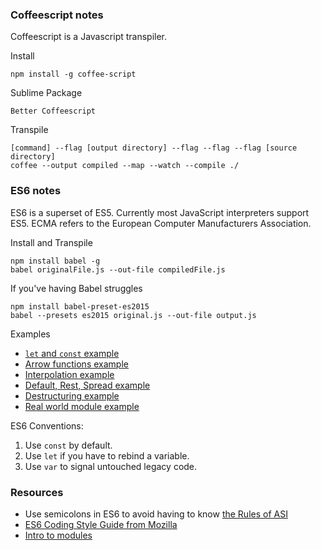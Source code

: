 ### Coffeescript notes

Coffeescript is a Javascript transpiler.

Install

``
npm install -g coffee-script
``

Sublime Package

```
Better Coffeescript
```

Transpile

```
[command] --flag [output directory] --flag --flag --flag [source directory]
coffee --output compiled --map --watch --compile ./
```

### ES6 notes

ES6 is a superset of ES5. Currently most JavaScript interpreters support ES5. ECMA refers to the European Computer Manufacturers Association.

Install and Transpile

```
npm install babel -g
babel originalFile.js --out-file compiledFile.js
```

If you've having Babel struggles

```
npm install babel-preset-es2015
babel --presets es2015 original.js --out-file output.js
```

Examples

- [`let` and `const` example](https://babeljs.io/repl/#?experimental=false&evaluate=true&loose=false&spec=false&code=let%20name%20%3D%20%22hello%22%3B%0Aconst%20numbers%20%3D%20%5B1%2C%202%2C%203%5D%3B%0A%0A%2F%2F%20numbers%20%3D%20%5B1%2C%202%5D%3B)
- [Arrow functions example](https://babeljs.io/repl/#?experimental=false&evaluate=true&loose=false&spec=false&code=const%20numbers%20%3D%20%5B1%2C%202%2C%203%2C%204%5D%3B%0A%0Anumbers.map(num%20%3D%3E%20num%20*%202)%3B%0A%2F%2F%20%5B2%2C%204%2C%206%2C%208%5D%0A%0Anumbers.reduce((sum%2C%20num)%20%3D%3E%20sum%20%2B%20num)%3B%0A%2F%2F%2010%0A%0Aconst%20reduceBySum%20%3D%20(sum%2C%20num)%20%3D%3E%20sum%20%2B%20num%3B%0A%0Aconsole.log(%0A%20%20numbers.reduce(reduceBySum)%0A))
- [Interpolation example](https://babeljs.io/repl/#?experimental=false&evaluate=true&loose=false&spec=false&code=%0A%0A%0Aconst%20name%20%3D%20%22Chris%22%3B%0Aconst%20answer%20%3D%2042%3B%0A%20%20%0Aconsole.log(%0A%20%20%60Hello%2C%20%24%7Bname%7D.%20The%20answer%20is%20%24%7Banswer%7D.%60%0A)%3B)
- [Default, Rest, Spread example](http://babeljs.io/repl/#?experimental=false&evaluate=true&loose=false&spec=false&code=%0Aconst%20greet%20%3D%20(name%2C%20greeting%20%3D%20%22Hey%22)%20%3D%3E%20%7B%0A%20%20console.log(%60%24%7Bgreeting%7D%2C%20%24%7Bname%7D%60)%3B%0A%7D%0Agreet(%22Chris%22)%3B%0Agreet(%22Chris%22%2C%20%22Hola%22)%3B%0A%0Aconst%20matchesAll%20%3D%20(pattern%2C%20...tests)%20%3D%3E%20%7B%0A%20%20console.log(pattern%2C%20tests)%3B%0A%7D%0A%0Aconsole.log(matchesAll(%2F%5Cd%2B%2F%2C%20%22231%22%2C%20%22324%22%2C%20%22999%22))%3B)
- [Destructuring example](https://babeljs.io/repl/#?experimental=false&evaluate=true&loose=false&spec=false&code=const%20getPoint%20%3D%20function()%20%7B%0A%20%20return%20%7B%20x%3A%201%2C%20y%3A%202%20%7D%0A%7D%0A%0Aconst%20%7Bx%2C%20y%7D%20%3D%20getPoint()%0A%0Aconsole.log(%60x%20is%20%24%7Bx%7D%2C%20y%20is%20%24%7By%7D!%60)%0A%0Aconst%20%5Ba%2C%20%2C%20b%5D%20%3D%20%5B1%2C2%2C3%5D%3B%0A%0A%0Aconst%20setPoint%20%3D%20(%7Bx%2C%20y%7D)%20%3D%3E%20%7B%0A%20%20console.log(x%2C%20y)%3B%0A%7D%0AsetPoint(%7Bx%3A%201%2C%20y%3A%202%7D)%3B)
- [Real world module example](https://github.com/rackt/redux/blob/adf8b9a3b14ecc65eb1c30bf7b5840aff2797934/examples/real-world/containers/RepoPage.js)


ES6 Conventions:

1. Use `const` by default.
2. Use `let` if you have to rebind a variable.
3. Use `var` to signal untouched legacy code.

### Resources

- Use semicolons in ES6 to avoid having to know [the Rules of ASI](http://bclary.com/2004/11/07/#a-7.9.1)
- [ES6 Coding Style Guide from Mozilla](https://github.com/mozilla/addon-sdk/wiki/Coding-style-guide)
- [Intro to modules](https://babeljs.io/docs/learn-es2015/#modules)






